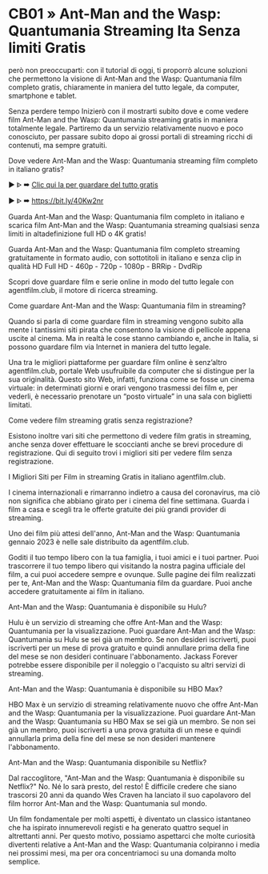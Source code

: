 # CB01 » Ant-Man and the Wasp: Quantumania Streaming Ita Senza limiti Gratis


però non preoccuparti: con il tutorial di oggi, ti proporrò alcune soluzioni che permettono la visione di Ant-Man and the Wasp: Quantumania film completo gratis, chiaramente in maniera del tutto legale, da computer, smartphone e tablet.

Senza perdere tempo Inizierò con il mostrarti subito dove e come vedere film Ant-Man and the Wasp: Quantumania streaming gratis in maniera totalmente legale. Partiremo da un servizio relativamente nuovo e poco conosciuto, per passare subito dopo ai grossi portali di streaming ricchi di contenuti, ma sempre gratuiti.

Dove vedere Ant-Man and the Wasp: Quantumania streaming film completo in italiano gratis?

▶️ ᐈ ➡ <a href="https://bit.ly/40Kw2nr" rel="nofollow">Clic qui la per guardare del tutto gratis</a>

▶️ ᐈ ➡ <a href="https://bit.ly/40Kw2nr" rel="nofollow">https://bit.ly/40Kw2nr</a>

Guarda Ant-Man and the Wasp: Quantumania film completo in italiano e scarica film Ant-Man and the Wasp: Quantumania streaming qualsiasi senza limiti in altadefinizione full HD o 4K gratis!

Guarda Ant-Man and the Wasp: Quantumania film completo streaming gratuitamente in formato audio, con sottotitoli in italiano e senza clip in qualità HD Full HD - 460p - 720p - 1080p - BRRip - DvdRip

Scopri dove guardare film e serie online in modo del tutto legale con agentfilm.club, il motore di ricerca streaming.

Come guardare Ant-Man and the Wasp: Quantumania film in streaming?

Quando si parla di come guardare film in streaming vengono subito alla mente i tantissimi siti pirata che consentono la visione di pellicole appena uscite al cinema. Ma in realtà le cose stanno cambiando e, anche in Italia, si possono guardare film via Internet in maniera del tutto legale.

Una tra le migliori piattaforme per guardare film online è senz’altro agentfilm.club, portale Web usufruibile da computer che si distingue per la sua originalità. Questo sito Web, infatti, funziona come se fosse un cinema virtuale: in determinati giorni e orari vengono trasmessi dei film e, per vederli, è necessario prenotare un “posto virtuale” in una sala con biglietti limitati.

Come vedere film streaming gratis senza registrazione?

Esistono inoltre vari siti che permettono di vedere film gratis in streaming, anche senza dover effettuare le scoccianti anche se brevi procedure di registrazione. Qui di seguito trovi i migliori siti per vedere film senza registrazione.

I Migliori Siti per Film in streaming Gratis in italiano agentfilm.club.

I cinema internazionali e rimarranno indietro a causa del coronavirus, ma ciò non significa che abbiano girato per i cinema del fine settimana. Guarda i film a casa e scegli tra le offerte gratuite dei più grandi provider di streaming.

Uno dei film più attesi dell'anno, Ant-Man and the Wasp: Quantumania gennaio 2023 è nelle sale distribuito da agentfilm.club.

Goditi il tuo tempo libero con la tua famiglia, i tuoi amici e i tuoi partner. Puoi trascorrere il tuo tempo libero qui visitando la nostra pagina ufficiale del film, a cui puoi accedere sempre e ovunque. Sulle pagine dei film realizzati per te, Ant-Man and the Wasp: Quantumania film da guardare. Puoi anche accedere gratuitamente ai film in italiano.

Ant-Man and the Wasp: Quantumania è disponibile su Hulu?

Hulu è un servizio di streaming che offre Ant-Man and the Wasp: Quantumania per la visualizzazione. Puoi guardare Ant-Man and the Wasp: Quantumania su Hulu se sei già un membro. Se non desideri iscriverti, puoi iscriverti per un mese di prova gratuito e quindi annullare prima della fine del mese se non desideri continuare l'abbonamento. Jackass Forever potrebbe essere disponibile per il noleggio o l'acquisto su altri servizi di streaming.

Ant-Man and the Wasp: Quantumania è disponibile su HBO Max?

HBO Max è un servizio di streaming relativamente nuovo che offre Ant-Man and the Wasp: Quantumania per la visualizzazione. Puoi guardare Ant-Man and the Wasp: Quantumania su HBO Max se sei già un membro. Se non sei già un membro, puoi iscriverti a una prova gratuita di un mese e quindi annullarla prima della fine del mese se non desideri mantenere l'abbonamento.

Ant-Man and the Wasp: Quantumania disponibile su Netflix?

Dal raccoglitore, "Ant-Man and the Wasp: Quantumania è disponibile su Netflix?" No. Né lo sarà presto, del resto! È difficile credere che siano trascorsi 20 anni da quando Wes Craven ha lanciato il suo capolavoro del film horror Ant-Man and the Wasp: Quantumania sul mondo.

Un film fondamentale per molti aspetti, è diventato un classico istantaneo che ha ispirato innumerevoli registi e ha generato quattro sequel in altrettanti anni. Per questo motivo, possiamo aspettarci che molte curiosità divertenti relative a Ant-Man and the Wasp: Quantumania colpiranno i media nei prossimi mesi, ma per ora concentriamoci su una domanda molto semplice.
